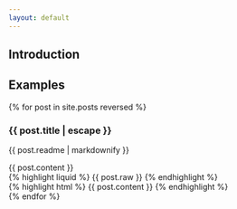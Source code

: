 ```yaml
---
layout: default
---
```


## Introduction

## Examples

{% for post in site.posts reversed %}
### {{ post.title | escape }}

{{ post.readme | markdownify }}
<div class="example">
    <div class="example-content">
        {{ post.content }}
    </div>
    <div class="example-code">
{% highlight liquid %}
{{ post.raw }}
{% endhighlight %}
    </div>
    <div class="example-code">
{% highlight html %}
{{ post.content }}
{% endhighlight %}
    </div>
</div>
{% endfor %}
